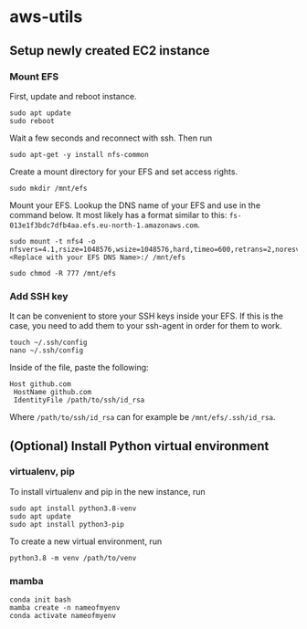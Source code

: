 # aws-utils

## Setup newly created EC2 instance

### Mount EFS

First, update and reboot instance.

```
sudo apt update
sudo reboot
```

Wait a few seconds and reconnect with ssh. Then run

```
sudo apt-get -y install nfs-common
```

Create a mount directory for your EFS and set access rights.

```
sudo mkdir /mnt/efs
```

Mount your EFS. Lookup the DNS name of your EFS and use in the command below. It most likely has a format similar to this: `fs-013e1f3bdc7dfb4aa.efs.eu-north-1.amazonaws.com`.

```
sudo mount -t nfs4 -o nfsvers=4.1,rsize=1048576,wsize=1048576,hard,timeo=600,retrans=2,noresvport <Replace with your EFS DNS Name>:/ /mnt/efs
```

```
sudo chmod -R 777 /mnt/efs
```

### Add SSH key

It can be convenient to store your SSH keys inside your EFS. If this is the case, you need to add them to your ssh-agent in order for them to work.

```
touch ~/.ssh/config
nano ~/.ssh/config
```

Inside of the file, paste the following:

```
Host github.com
 HostName github.com
 IdentityFile /path/to/ssh/id_rsa
```

Where `/path/to/ssh/id_rsa` can for example be `/mnt/efs/.ssh/id_rsa`.

## (Optional) Install Python virtual environment

### virtualenv, pip

To install virtualenv and pip in the new instance, run

```
sudo apt install python3.8-venv
sudo apt update
sudo apt install python3-pip
```

To create a new virtual environment, run

```
python3.8 -m venv /path/to/venv
```

### mamba

```
conda init bash
mamba create -n nameofmyenv
conda activate nameofmyenv
```
